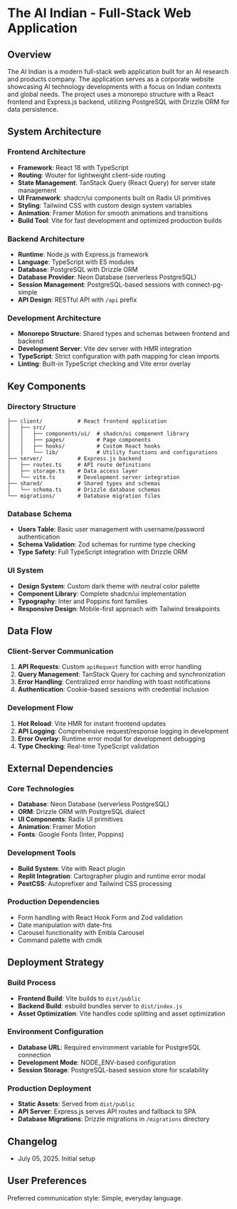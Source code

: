 # The AI Indian - Full-Stack Web Application

## Overview

The AI Indian is a modern full-stack web application built for an AI research and products company. The application serves as a corporate website showcasing AI technology developments with a focus on Indian contexts and global needs. The project uses a monorepo structure with a React frontend and Express.js backend, utilizing PostgreSQL with Drizzle ORM for data persistence.

## System Architecture

### Frontend Architecture
- **Framework**: React 18 with TypeScript
- **Routing**: Wouter for lightweight client-side routing
- **State Management**: TanStack Query (React Query) for server state management
- **UI Framework**: shadcn/ui components built on Radix UI primitives
- **Styling**: Tailwind CSS with custom design system variables
- **Animation**: Framer Motion for smooth animations and transitions
- **Build Tool**: Vite for fast development and optimized production builds

### Backend Architecture
- **Runtime**: Node.js with Express.js framework
- **Language**: TypeScript with ES modules
- **Database**: PostgreSQL with Drizzle ORM
- **Database Provider**: Neon Database (serverless PostgreSQL)
- **Session Management**: PostgreSQL-based sessions with connect-pg-simple
- **API Design**: RESTful API with `/api` prefix

### Development Architecture
- **Monorepo Structure**: Shared types and schemas between frontend and backend
- **Development Server**: Vite dev server with HMR integration
- **TypeScript**: Strict configuration with path mapping for clean imports
- **Linting**: Built-in TypeScript checking and Vite error overlay

## Key Components

### Directory Structure
```
├── client/           # React frontend application
│   ├── src/
│   │   ├── components/ui/  # shadcn/ui component library
│   │   ├── pages/          # Page components
│   │   ├── hooks/          # Custom React hooks
│   │   └── lib/            # Utility functions and configurations
├── server/           # Express.js backend
│   ├── routes.ts     # API route definitions
│   ├── storage.ts    # Data access layer
│   └── vite.ts       # Development server integration
├── shared/           # Shared types and schemas
│   └── schema.ts     # Drizzle database schemas
└── migrations/       # Database migration files
```

### Database Schema
- **Users Table**: Basic user management with username/password authentication
- **Schema Validation**: Zod schemas for runtime type checking
- **Type Safety**: Full TypeScript integration with Drizzle ORM

### UI System
- **Design System**: Custom dark theme with neutral color palette
- **Component Library**: Complete shadcn/ui implementation
- **Typography**: Inter and Poppins font families
- **Responsive Design**: Mobile-first approach with Tailwind breakpoints

## Data Flow

### Client-Server Communication
1. **API Requests**: Custom `apiRequest` function with error handling
2. **Query Management**: TanStack Query for caching and synchronization
3. **Error Handling**: Centralized error handling with toast notifications
4. **Authentication**: Cookie-based sessions with credential inclusion

### Development Flow
1. **Hot Reload**: Vite HMR for instant frontend updates
2. **API Logging**: Comprehensive request/response logging in development
3. **Error Overlay**: Runtime error modal for development debugging
4. **Type Checking**: Real-time TypeScript validation

## External Dependencies

### Core Technologies
- **Database**: Neon Database (serverless PostgreSQL)
- **ORM**: Drizzle ORM with PostgreSQL dialect
- **UI Components**: Radix UI primitives
- **Animation**: Framer Motion
- **Fonts**: Google Fonts (Inter, Poppins)

### Development Tools
- **Build System**: Vite with React plugin
- **Replit Integration**: Cartographer plugin and runtime error modal
- **PostCSS**: Autoprefixer and Tailwind CSS processing

### Production Dependencies
- Form handling with React Hook Form and Zod validation
- Date manipulation with date-fns
- Carousel functionality with Embla Carousel
- Command palette with cmdk

## Deployment Strategy

### Build Process
- **Frontend Build**: Vite builds to `dist/public`
- **Backend Build**: esbuild bundles server to `dist/index.js`
- **Asset Optimization**: Vite handles code splitting and asset optimization

### Environment Configuration
- **Database URL**: Required environment variable for PostgreSQL connection
- **Development Mode**: NODE_ENV-based configuration
- **Session Storage**: PostgreSQL-based session store for scalability

### Production Deployment
- **Static Assets**: Served from `dist/public`
- **API Server**: Express.js serves API routes and fallback to SPA
- **Database Migrations**: Drizzle migrations in `/migrations` directory

## Changelog
- July 05, 2025. Initial setup

## User Preferences

Preferred communication style: Simple, everyday language.